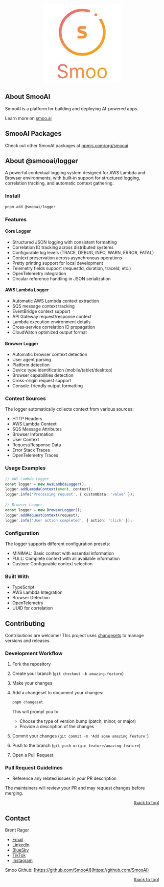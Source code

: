 <!-- Improved compatibility of back to top link: See: https://github.com/othneildrew/Best-README-Template/pull/73 -->

<a name="readme-top"></a>

<!--
*** Thanks for checking out the Best-README-Template. If you have a suggestion
*** that would make this better, please fork the repo and create a pull request
*** or simply open an issue with the tag "enhancement".
*** Don't forget to give the project a star!
*** Thanks again! Now go create something AMAZING! :D
-->

<!-- PROJECT SHIELDS -->
<!--
*** I'm using markdown "reference style" links for readability.
*** Reference links are enclosed in brackets [ ] instead of parentheses ( ).
*** See the bottom of this document for the declaration of the reference variables
*** for contributors-url, forks-url, etc. This is an optional, concise syntax you may use.
*** https://www.markdownguide.org/basic-syntax/#reference-style-links
-->

<!-- PROJECT LOGO -->
<br />
<div align="center">
  <a href="https://smoo.ai">
    <img src="images/logo.png" alt="SmooAI Logo" />
  </a>
</div>

<!-- ABOUT THE PROJECT -->

## About SmooAI

SmooAI is a platform for building and deploying AI-powered apps.

Learn more on [smoo.ai](https://smoo.ai)

## SmooAI Packages

Check out other SmooAI packages at [npmjs.com/org/smooai](https://www.npmjs.com/org/smooai)

## About @smooai/logger

A powerful contextual logging system designed for AWS Lambda and Browser environments, with built-in support for structured logging, correlation tracking, and automatic context gathering.

### Install

```sh
pnpm add @smooai/logger
```

### Features

#### Core Logger
- Structured JSON logging with consistent formatting
- Correlation ID tracking across distributed systems
- Configurable log levels (TRACE, DEBUG, INFO, WARN, ERROR, FATAL)
- Context preservation across asynchronous operations
- Pretty printing support for local development
- Telemetry fields support (requestId, duration, traceId, etc.)
- OpenTelemetry integration
- Circular reference handling in JSON serialization

#### AWS Lambda Logger
- Automatic AWS Lambda context extraction
- SQS message context tracking
- EventBridge context support
- API Gateway request/response context
- Lambda execution environment details
- Cross-service correlation ID propagation
- CloudWatch optimized output format

#### Browser Logger
- Automatic browser context detection
- User agent parsing
- Platform detection
- Device type identification (mobile/tablet/desktop)
- Browser capabilities detection
- Cross-origin request support
- Console-friendly output formatting

### Context Sources

The logger automatically collects context from various sources:

- HTTP Headers
- AWS Lambda Context
- SQS Message Attributes
- Browser Information
- User Context
- Request/Response Data
- Error Stack Traces
- OpenTelemetry Traces

### Usage Examples

```typescript
// AWS Lambda Logger
const logger = new AwsLambdaLogger();
logger.addLambdaContext(event, context);
logger.info('Processing request', { customData: 'value' });

// Browser Logger
const logger = new BrowserLogger();
logger.addRequestContext(request);
logger.info('User action completed', { action: 'click' });
```

### Configuration

The logger supports different configuration presets:

- MINIMAL: Basic context with essential information
- FULL: Complete context with all available information
- Custom: Configurable context selection

### Built With

- TypeScript
- AWS Lambda Integration
- Browser Detection
- OpenTelemetry
- UUID for correlation

## Contributing

Contributions are welcome! This project uses [changesets](https://github.com/changesets/changesets) to manage versions and releases.

### Development Workflow

1. Fork the repository
2. Create your branch (`git checkout -b amazing-feature`)
3. Make your changes
4. Add a changeset to document your changes:
   ```sh
   pnpm changeset
   ```
   This will prompt you to:
   - Choose the type of version bump (patch, minor, or major)
   - Provide a description of the changes

5. Commit your changes (`git commit -m 'Add some amazing feature'`)
6. Push to the branch (`git push origin feature/amazing-feature`)
7. Open a Pull Request

### Pull Request Guidelines

- Reference any related issues in your PR description

The maintainers will review your PR and may request changes before merging.


<!-- CONTACT -->

<p align="right">(<a href="#readme-top">back to top</a>)</p>

## Contact

Brent Rager 
- [Email](mailto:brent@smoo.ai)
- [LinkedIn](https://www.linkedin.com/in/brentrager/)
- [BlueSky](https://bsky.app/profile/brentragertech.bsky.social)
- [TikTok](https://www.tiktok.com/@brentragertech)
- [Instagram](https://www.instagram.com/brentragertech/)

Smoo Github: [https://github.com/SmooAI](https://github.com/SmooAI)

<p align="right">(<a href="#readme-top">back to top</a>)</p>

<!-- MARKDOWN LINKS & IMAGES -->
<!-- https://www.markdownguide.org/basic-syntax/#reference-style-links -->

[sst.dev-url]: https://reactjs.org/
[sst]: https://img.shields.io/badge/sst-EDE1DA?style=for-the-badge&logo=sst&logoColor=E27152
[sst-url]: https://sst.dev/
[next]: https://img.shields.io/badge/next.js-000000?style=for-the-badge&logo=nextdotjs&logoColor=white
[next-url]: https://nextjs.org/
[aws]: https://img.shields.io/badge/aws-232F3E?style=for-the-badge&logo=amazonaws&logoColor=white
[aws-url]: https://tailwindcss.com/
[tailwindcss]: https://img.shields.io/badge/tailwind%20css-0B1120?style=for-the-badge&logo=tailwindcss&logoColor=#06B6D4
[tailwindcss-url]: https://tailwindcss.com/
[zod]: https://img.shields.io/badge/zod-3E67B1?style=for-the-badge&logoColor=3E67B1
[zod-url]: https://zod.dev/
[sanity]: https://img.shields.io/badge/sanity-F36458?style=for-the-badge
[sanity-url]: https://www.sanity.io/
[vitest]: https://img.shields.io/badge/vitest-1E1E20?style=for-the-badge&logo=vitest&logoColor=#6E9F18
[vitest-url]: https://vitest.dev/
[pnpm]: https://img.shields.io/badge/pnpm-F69220?style=for-the-badge&logo=pnpm&logoColor=white
[pnpm-url]: https://pnpm.io/
[turborepo]: https://img.shields.io/badge/turborepo-000000?style=for-the-badge&logo=turborepo&logoColor=#EF4444
[turborepo-url]: https://turbo.build/
